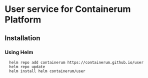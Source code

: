 # User service for Containerum Platform

## Installation

### Using Helm

```
  helm repo add containerum https://containerum.github.io/user
  helm repo update
  helm install helm containerum/user
```
